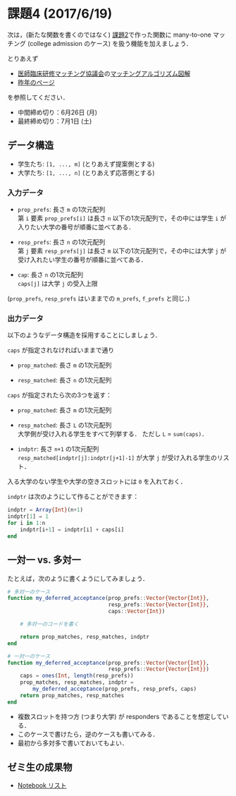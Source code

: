 # 課題4 (2017/6/19)
次は，(新たな関数を書くのではなく) [課題2](../ex02)で作った関数に many-to-one マッチング
(college admission のケース) を扱う機能を加えましょう．

とりあえず

* [医師臨床研修マッチング協議会](https://www.jrmp.jp)の[マッチングアルゴリズム図解](https://www.jrmp.jp/distribution/matching.html)
* [昨年のページ](https://github.com/OyamaZemi/exercises2016/tree/master/ex03)

を参照してください．

* 中間締め切り：6月26日 (月)
* 最終締め切り：7月1日 (土)


## データ構造

* 学生たち: `[1, ..., m]` (とりあえず提案側とする)
* 大学たち: `[1, ..., n]` (とりあえず応答側とする)

### 入力データ

* `prop_prefs`: 長さ `m` の1次元配列  
  第 `i` 要素 `prop_prefs[i]` は長さ `n` 以下の1次元配列で，その中には学生 `i` が入りたい大学の番号が順番に並べてある．

* `resp_prefs`: 長さ `n` の1次元配列  
  第 `j` 要素 `resp_prefs[j]` は長さ `m` 以下の1次元配列で，その中には大学 `j` が受け入れたい学生の番号が順番に並べてある．

* `cap`: 長さ `n` の1次元配列  
  `caps[j]` は大学 `j` の受入上限

(`prop_prefs`, `resp_prefs` はいままでの `m_prefs`, `f_prefs` と同じ．)

### 出力データ

以下のようなデータ構造を採用することにしましょう．

`caps` が指定されなければいままで通り

* `prop_matched`: 長さ `m` の1次元配列

* `resp_matched`: 長さ `n` の1次元配列

`caps` が指定されたら次の3つを返す：

* `prop_matched`: 長さ `m` の1次元配列

* `resp_matched`: 長さ `L` の1次元配列  
  大学側が受け入れる学生をすべて列挙する．
  ただし `L` = `sum(caps)`．

* `indptr`: 長さ `n+1` の1次元配列  
  `resp_matched[indptr[j]:indptr[j+1]-1]` が大学 `j` が受け入れる学生のリスト．

入る大学のない学生や大学の空きスロットには `0` を入れておく．

`indptr` は次のようにして作ることができます：

```jl
indptr = Array{Int}(n+1)
indptr[1] = 1
for i in 1:n
    indptr[i+1] = indptr[i] + caps[i]
end
```


## 一対一 vs. 多対一

たとえば，次のように書くようにしてみましょう．

```jl
# 多対一のケース
function my_deferred_acceptance(prop_prefs::Vector{Vector{Int}},
                                resp_prefs::Vector{Vector{Int}},
                                caps::Vector{Int})

    # 多対一のコードを書く

    return prop_matches, resp_matches, indptr
end

# 一対一のケース
function my_deferred_acceptance(prop_prefs::Vector{Vector{Int}},
                                resp_prefs::Vector{Vector{Int}})
    caps = ones(Int, length(resp_prefs))
    prop_matches, resp_matches, indptr =
        my_deferred_acceptance(prop_prefs, resp_prefs, caps)
    return prop_matches, resp_matches
end
```

* 複数スロットを持つ方 (つまり大学) が responders であることを想定している．
* このケースで書けたら，逆のケースも書いてみる．
* 最初から多対多で書いておいてもよい．


## ゼミ生の成果物

* [Notebook リスト](notebooks.md)
